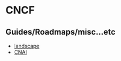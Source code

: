 # CNCF

## Guides/Roadmaps/misc...etc

* [landscape](https://landscape.cncf.io/)
* [CNAI](https://landscape.cncf.io/?group=cnai)